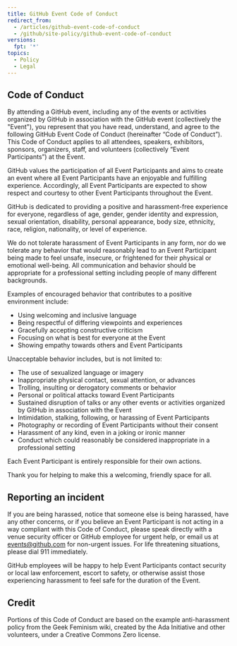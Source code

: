 ```yaml
---
title: GitHub Event Code of Conduct
redirect_from:
  - /articles/github-event-code-of-conduct
  - /github/site-policy/github-event-code-of-conduct
versions:
  fpt: '*'
topics:
  - Policy
  - Legal
---
```


## Code of Conduct

By attending a GitHub event, including any of the events or activities organized by GitHub in association with the GitHub event (collectively the "Event"), you represent that you have read, understand, and agree to the following GitHub Event Code of Conduct (hereinafter “Code of Conduct”).  This Code of Conduct applies to all attendees, speakers, exhibitors, sponsors, organizers, staff, and volunteers (collectively “Event Participants”) at the Event.

GitHub values the participation of all Event Participants and aims to create an event where all Event Participants have an enjoyable and fulfilling experience. Accordingly, all Event Participants are expected to show respect and courtesy to other Event Participants throughout the Event.

GitHub is dedicated to providing a positive and harassment-free experience for everyone, regardless of age, gender, gender identity and expression, sexual orientation, disability, personal appearance, body size, ethnicity, race, religion, nationality, or level of experience.

We do not tolerate harassment of Event Participants in any form, nor do we tolerate any behavior that would reasonably lead to an Event Participant being made to feel unsafe, insecure, or frightened for their physical or emotional well-being. All communication and behavior should be appropriate for a professional setting including people of many different backgrounds.

Examples of encouraged behavior that contributes to a positive environment include:

- Using welcoming and inclusive language
- Being respectful of differing viewpoints and experiences
- Gracefully accepting constructive criticism
- Focusing on what is best for everyone at the Event
- Showing empathy towards others and Event Participants

Unacceptable behavior includes, but is not limited to:

- The use of sexualized language or imagery
- Inappropriate physical contact, sexual attention, or advances
- Trolling, insulting or derogatory comments or behavior
- Personal or political attacks toward Event Participants
- Sustained disruption of talks or any other events or activities organized by GitHub in association with the Event
- Intimidation, stalking, following, or harassing of Event Participants
- Photography or recording of Event Participants without their consent
- Harassment of any kind, even in a joking or ironic manner
- Conduct which could reasonably be considered inappropriate in a professional setting

Each Event Participant is entirely responsible for their own actions.

Thank you for helping to make this a welcoming, friendly space for all.

## Reporting an incident

If you are being harassed, notice that someone else is being harassed, have any other concerns, or if you believe an Event Participant is not acting in a way compliant with this Code of Conduct, please speak directly with a venue security officer or GitHub employee for urgent help, or email us at [events@github.com](mailto:events@github.com) for non-urgent issues. For life threatening situations, please dial 911 immediately.

GitHub employees will be happy to help Event Participants contact security or local law enforcement, escort to safety, or otherwise assist those experiencing harassment to feel safe for the duration of the Event.

## Credit

Portions of this Code of Conduct are based on the example anti-harassment policy from the Geek Feminism wiki, created by the Ada Initiative and other volunteers, under a Creative Commons Zero license.
